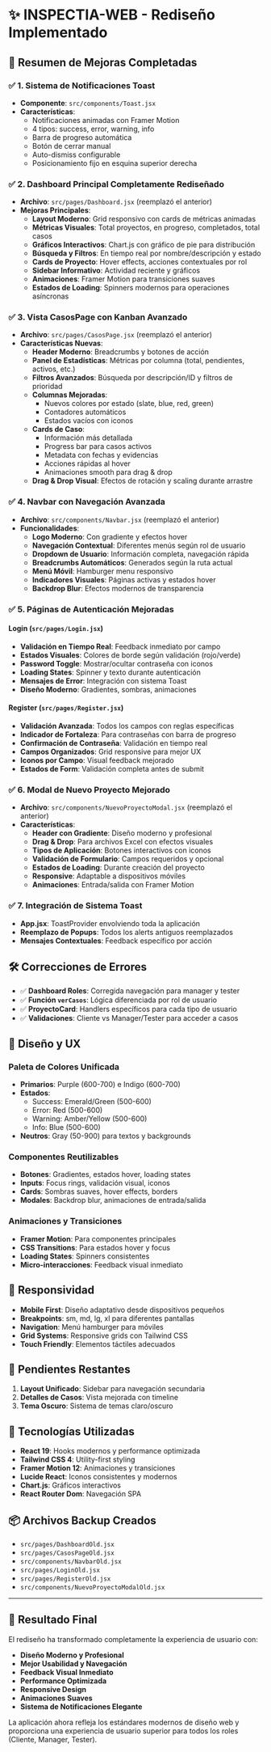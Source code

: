 # ✨ INSPECTIA-WEB - Rediseño Implementado

## 🎯 Resumen de Mejoras Completadas

### ✅ **1. Sistema de Notificaciones Toast**
- **Componente**: `src/components/Toast.jsx`
- **Características**:
  - Notificaciones animadas con Framer Motion
  - 4 tipos: success, error, warning, info
  - Barra de progreso automática
  - Botón de cerrar manual
  - Auto-dismiss configurable
  - Posicionamiento fijo en esquina superior derecha

### ✅ **2. Dashboard Principal Completamente Rediseñado**
- **Archivo**: `src/pages/Dashboard.jsx` (reemplazó el anterior)
- **Mejoras Principales**:
  - **Layout Moderno**: Grid responsivo con cards de métricas animadas
  - **Métricas Visuales**: Total proyectos, en progreso, completados, total casos
  - **Gráficos Interactivos**: Chart.js con gráfico de pie para distribución
  - **Búsqueda y Filtros**: En tiempo real por nombre/descripción y estado
  - **Cards de Proyecto**: Hover effects, acciones contextuales por rol
  - **Sidebar Informativo**: Actividad reciente y gráficos
  - **Animaciones**: Framer Motion para transiciones suaves
  - **Estados de Loading**: Spinners modernos para operaciones asíncronas

### ✅ **3. Vista CasosPage con Kanban Avanzado**
- **Archivo**: `src/pages/CasosPage.jsx` (reemplazó el anterior)
- **Características Nuevas**:
  - **Header Moderno**: Breadcrumbs y botones de acción
  - **Panel de Estadísticas**: Métricas por columna (total, pendientes, activos, etc.)
  - **Filtros Avanzados**: Búsqueda por descripción/ID y filtros de prioridad
  - **Columnas Mejoradas**: 
    - Nuevos colores por estado (slate, blue, red, green)
    - Contadores automáticos
    - Estados vacíos con iconos
  - **Cards de Caso**:
    - Información más detallada
    - Progress bar para casos activos
    - Metadata con fechas y evidencias
    - Acciones rápidas al hover
    - Animaciones smooth para drag & drop
  - **Drag & Drop Visual**: Efectos de rotación y scaling durante arrastre

### ✅ **4. Navbar con Navegación Avanzada**
- **Archivo**: `src/components/Navbar.jsx` (reemplazó el anterior)
- **Funcionalidades**:
  - **Logo Moderno**: Con gradiente y efectos hover
  - **Navegación Contextual**: Diferentes menús según rol de usuario
  - **Dropdown de Usuario**: Información completa, navegación rápida
  - **Breadcrumbs Automáticos**: Generados según la ruta actual
  - **Menú Móvil**: Hamburger menu responsivo
  - **Indicadores Visuales**: Páginas activas y estados hover
  - **Backdrop Blur**: Efectos modernos de transparencia

### ✅ **5. Páginas de Autenticación Mejoradas**

#### **Login** (`src/pages/Login.jsx`)
- **Validación en Tiempo Real**: Feedback inmediato por campo
- **Estados Visuales**: Colores de borde según validación (rojo/verde)
- **Password Toggle**: Mostrar/ocultar contraseña con iconos
- **Loading States**: Spinner y texto durante autenticación
- **Mensajes de Error**: Integración con sistema Toast
- **Diseño Moderno**: Gradientes, sombras, animaciones

#### **Register** (`src/pages/Register.jsx`)  
- **Validación Avanzada**: Todos los campos con reglas específicas
- **Indicador de Fortaleza**: Para contraseñas con barra de progreso
- **Confirmación de Contraseña**: Validación en tiempo real
- **Campos Organizados**: Grid responsive para mejor UX
- **Iconos por Campo**: Visual feedback mejorado
- **Estados de Form**: Validación completa antes de submit

### ✅ **6. Modal de Nuevo Proyecto Mejorado**
- **Archivo**: `src/components/NuevoProyectoModal.jsx` (reemplazó el anterior)
- **Características**:
  - **Header con Gradiente**: Diseño moderno y profesional
  - **Drag & Drop**: Para archivos Excel con efectos visuales
  - **Tipos de Aplicación**: Botones interactivos con iconos
  - **Validación de Formulario**: Campos requeridos y opcional
  - **Estados de Loading**: Durante creación del proyecto
  - **Responsive**: Adaptable a dispositivos móviles
  - **Animaciones**: Entrada/salida con Framer Motion

### ✅ **7. Integración de Sistema Toast**
- **App.jsx**: ToastProvider envolviendo toda la aplicación
- **Reemplazo de Popups**: Todos los alerts antiguos reemplazados
- **Mensajes Contextuales**: Feedback específico por acción

## 🛠️ **Correcciones de Errores**
- ✅ **Dashboard Roles**: Corregida navegación para manager y tester
- ✅ **Función `verCasos`**: Lógica diferenciada por rol de usuario
- ✅ **ProyectoCard**: Handlers específicos para cada tipo de usuario
- ✅ **Validaciones**: Cliente vs Manager/Tester para acceder a casos

## 🎨 **Diseño y UX**

### **Paleta de Colores Unificada**
- **Primarios**: Purple (600-700) e Indigo (600-700)
- **Estados**: 
  - Success: Emerald/Green (500-600)
  - Error: Red (500-600)  
  - Warning: Amber/Yellow (500-600)
  - Info: Blue (500-600)
- **Neutros**: Gray (50-900) para textos y backgrounds

### **Componentes Reutilizables**
- **Botones**: Gradientes, estados hover, loading states
- **Inputs**: Focus rings, validación visual, iconos
- **Cards**: Sombras suaves, hover effects, borders
- **Modales**: Backdrop blur, animaciones de entrada/salida

### **Animaciones y Transiciones**
- **Framer Motion**: Para componentes principales
- **CSS Transitions**: Para estados hover y focus
- **Loading States**: Spinners consistentes
- **Micro-interacciones**: Feedback visual inmediato

## 📱 **Responsividad**
- **Mobile First**: Diseño adaptativo desde dispositivos pequeños
- **Breakpoints**: sm, md, lg, xl para diferentes pantallas  
- **Navigation**: Menú hamburger para móviles
- **Grid Systems**: Responsive grids con Tailwind CSS
- **Touch Friendly**: Elementos táctiles adecuados

## 🔄 **Pendientes Restantes**
1. **Layout Unificado**: Sidebar para navegación secundaria
2. **Detalles de Casos**: Vista mejorada con timeline
3. **Tema Oscuro**: Sistema de temas claro/oscuro

## 🚀 **Tecnologías Utilizadas**
- **React 19**: Hooks modernos y performance optimizada
- **Tailwind CSS 4**: Utility-first styling
- **Framer Motion 12**: Animaciones y transiciones
- **Lucide React**: Iconos consistentes y modernos
- **Chart.js**: Gráficos interactivos
- **React Router Dom**: Navegación SPA

## 📦 **Archivos Backup Creados**
- `src/pages/DashboardOld.jsx`
- `src/pages/CasosPageOld.jsx`
- `src/components/NavbarOld.jsx`
- `src/pages/LoginOld.jsx`
- `src/pages/RegisterOld.jsx`
- `src/components/NuevoProyectoModalOld.jsx`

---

## 🎯 **Resultado Final**
El rediseño ha transformado completamente la experiencia de usuario con:
- **Diseño Moderno y Profesional**
- **Mejor Usabilidad y Navegación**
- **Feedback Visual Inmediato** 
- **Performance Optimizada**
- **Responsive Design**
- **Animaciones Suaves**
- **Sistema de Notificaciones Elegante**

La aplicación ahora refleja los estándares modernos de diseño web y proporciona una experiencia de usuario superior para todos los roles (Cliente, Manager, Tester).
